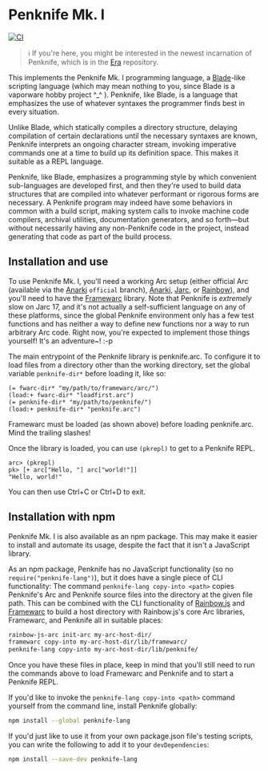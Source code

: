 # Penknife Mk. I

[![CI](https://github.com/rocketnia/penknife/actions/workflows/ci.yml/badge.svg)](https://github.com/rocketnia/penknife/actions/workflows/ci.yml)

> ℹ️ If you're here, you might be interested in the newest incarnation of Penknife, which is in the [Era](https://github.com/era-platform/era) repository.

This implements the Penknife Mk. I programming language, a [Blade](https://github.com/rocketnia/blade)-like scripting language (which may mean nothing to you, since Blade is a vaporware hobby project ^\_^ ). Penknife, like Blade, is a language that emphasizes the use of whatever syntaxes the programmer finds best in every situation.

Unlike Blade, which statically compiles a directory structure, delaying compilation of certain declarations until the necessary syntaxes are known, Penknife interprets an ongoing character stream, invoking imperative commands one at a time to build up its definition space. This makes it suitable as a REPL language.

Penknife, like Blade, emphasizes a programming style by which convenient sub-languages are developed first, and then they're used to build data structures that are compiled into whatever performant or rigorous forms are necessary. A Penknife program may indeed have some behaviors in common with a build script, making system calls to invoke machine code compilers, archival utilities, documentation generators, and so forth—but without necessarily having any non-Penknife code in the project, instead generating that code as part of the build process.


## Installation and use

To use Penknife Mk. I, you'll need a working Arc setup (either official Arc (available via the [Anarki](https://arclanguage.github.io/) `official` branch), [Anarki](https://arclanguage.github.io/), [Jarc](http://jarc.sourceforge.net/), or [Rainbow](https://github.com/conanite/rainbow)), and you'll need to have the [Framewarc](https://github.com/rocketnia/framewarc) library. Note that Penknife is *extremely* slow on Jarc 17, and it's not actually a self-sufficient language on any of these platforms, since the global Penknife environment only has a few test functions and has neither a way to define new functions nor a way to run arbitrary Arc code. Right now, you're expected to implement those things yourself! It's an adventure~! :-p

The main entrypoint of the Penknife library is penknife.arc. To configure it to load files from a directory other than the working directory, set the global variable `penknife-dir*` before loading it, like so:

```racket
(= fwarc-dir* "my/path/to/framewarc/arc/")
(load:+ fwarc-dir* "loadfirst.arc")
(= penknife-dir* "my/path/to/penknife/")
(load:+ penknife-dir* "penknife.arc")
```

Framewarc must be loaded (as shown above) before loading penknife.arc. Mind the trailing slashes!

Once the library is loaded, you can use `(pkrepl)` to get to a Penknife REPL.

```racket
arc> (pkrepl)
pk> [+ arc["Hello, "] arc["world!"]]
"Hello, world!"
```

You can then use Ctrl+C or Ctrl+D to exit.


## Installation with npm

Penknife Mk. I is also available as an npm package. This may make it easier to install and automate its usage, despite the fact that it isn't a JavaScript library.

As an npm package, Penknife has no JavaScript functionality (so no `require("penknife-lang")`), but it does have a single piece of CLI functionality: The command `penknife-lang copy-into <path>` copies Penknife's Arc and Penknife source files into the directory at the given file path. This can be combined with the CLI functionality of [Rainbow.js](https://github.com/arclanguage/rainbow-js) and [Framewarc](https://github.com/rocketnia/framewarc) to build a host directory with Rainbow.js's core Arc libraries, Framewarc, and Penknife all in suitable places:

```bash
rainbow-js-arc init-arc my-arc-host-dir/
framewarc copy-into my-arc-host-dir/lib/framewarc/
penknife-lang copy-into my-arc-host-dir/lib/penknife/
```

Once you have these files in place, keep in mind that you'll still need to run the commands above to load Framewarc and Penknife and to start a Penknife REPL.

If you'd like to invoke the `penknife-lang copy-into <path>` command yourself from the command line, install Penknife globally:

```bash
npm install --global penknife-lang
```

If you'd just like to use it from your own package.json file's testing scripts, you can write the following to add it to your `devDependencies`:

```bash
npm install --save-dev penknife-lang
```
